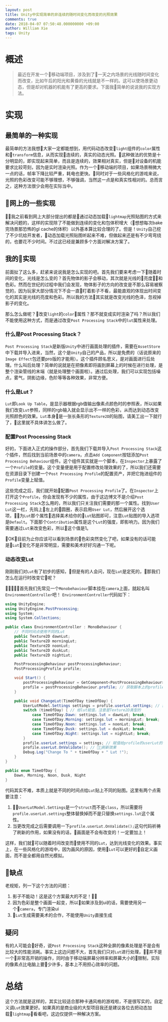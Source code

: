 ```yaml
---
layout: post
title: Unity中实现简单的非连续的随时间变化而改变的光照效果
comments: true
date: 2018-04-07 07:50:48.000000000 +09:00
author: William Xie
tags: Unity
---
```

# 概述
>最近在开发一个移动端项目，涉及到了一天之内场景的光线随时间变化而改变，比如午后的阳光和黄昏的光线就是不一样的。这可以使场景更动态，但是却对机器的机能有了更高的要求。下面我简单的说说我的实现方法。

# 实现

## 最简单的一种实现
最简单的方法我想大家一定都能想到，用代码动态改变`light`组件的`color`属性和`transform`信息，从而实现连续的，真实的动态光照。这种做法的优势是十分明显的，即实现起来简单，而且是连续的，效果相对真实，但是对设备的机能要求比较苛刻，因为是实时渲染光照。作为一个移动端的项目，如果场景稍微大一点的话，帧率下降比较严重，耗电也更快。同时对于一些风格化的游戏来说，光照的色彩改变可能不够理想，不够强调，当然这一点是和真实性相对的。总而言之，这种方法很少会用在实际当中。

## 网上的一些实现
我之前看到网上大部分提出的都是通过动态加载`lightmap`光照贴图的方式来解决问题的，这样的实现除了不能做到连续的变化和包体积增大（想想每次bake完场景那恐怖的gl cache的体积）以外基本算比较合理的了。但是！`Unity`自己挖了不少坑给开发者，动态加载光照贴图听起来不难，但做起来还是有不少弯弯绕的，也要花不少时间。不过这已经是兼顾多个方面对解决方案了。

## 我的实现
前面扯了这么多，赶紧来说说我是怎么实现的吧。首先我们要来考虑一下随着时间的变化，光线是怎么变的？首先物体的影子会移动，其次就是光线的亮度和色彩。然而在世纪的过程中我们会发现，物体影子的方向的改变是不那么容易被察觉的，因为玩家大部分情况下不会一直盯着影子不看，最能直观的体现出时间变化的其实是光线的亮度和色彩。所以我的方法其实就是改变光线的色泽，忽视掉影子的变化。

那么怎么做呢？改变`light`的`color`属性？那不就变成实时渲染了吗？所以我们不能使用这种方式，而是通过改变`Post Processing Stack`中的`lut`属性来处理。

### 什么是Post Processing Stack？
`Post Processing Stack`是新版`Unity`中进行画面处理的插件，需要在`AssetStore`中下载并导入进来，当然，这个是`Unity`自己的产品，所以是免费的（话说原来的`Image Effect`包还要pro版的才能用）。这个插件顾名思义，是对画面进行后处理。什么叫后处理？简单的说就是在把像素即将画到屏幕上的时候在进行处理，是整个渲染管线的末端（就是处理整个画面啦）。通过后处理，我们可以实现包括噪点，雾气，阴影边缘，色阶等等各种效果，非常方便。

### 什么是Lut？
`Lut`即`Look Up Table`，是显示器根据rgb值输出像素点颜色时的参照表，所以如果我们改变`Lut`参照，同样的rgb输入就会显示出不一样的色彩，从而达到动态改变光照颜色的效果。`Lut`本身是一张长条形的`Texture2D`的贴图，请美工出一下就行了，这里就不具体讲怎么做了。

### 配置Post Processing Stack
好的，下面进入正式的操作部分，首先我们下载并导入`Post Processing Stack`这个插件，然后找到当前场景中的`camera`，点击`Add Component`按钮添加`Post Processing Behaviour`组件。这个组件其实就是一个脚本，在`Inspector`上暴露了一个`Profile`的变量。这个变量便是用于配置修改处理效果的了，所以我们还需要在资源目录下创建一个`Post Processing Profile`的配置资产，并把它拖进组件的`Profile`变量上赋值。

这些完成之后，我们就开始配置`Post Processing Profile`了。在`Inspector`上打开这个`Profile`，你会发现有不少的属性，由于这边博文不是介绍`Post Processing Stack`怎么用的，所以我们只关注我们需要的那一个属性。找到`User Lut`这一栏，先钩上左上的圆圈，表示启用`User Lut`，然后展开这个选项，为`Lut`那个属性选择美术给你的`Lut`贴图即可，注意`Lut`贴图的导入选项是`Default`。下面那个`Contribution`属性是这个`Lut`的强度，即影响力。因为我们需要通过`Lut`来改变色彩，所以这个值是1。

OK，目前为止你应该可以看到场景的色彩突然变化了吧，如果没有的话可能是`Lut`变化不是非常明显，需要和美术好好沟通一下呢。

### 动态改变Lut
刚刚我们对`Lut`有了初步的感知，但是有的人会问，现在`Lut`是定死的，那我们怎么在运行时改变它呢？

首先我们先常见一个`Monobehaviour`脚本挂在`camera`上面，就起名叫`EnvironmentController`吧！ `EnvironmentController`代码如下：

```csharp
using UnityEngine;
using UnityEngine.PostProcessing;
using System;
using System.Collections;

public class EnvironmentController : MonoBehaviour {
    // 不同时间点使用不同的Lut
	public Texture2D dawnLut;
	public Texture2D morningLut;
	public Texture2D noonLut;
	public Texture2D duskLut;
	public Texture2D nightLut;

	PostProcessingBehaviour postProcessingBehaviour;
	PostProcessingProfile profile;

	void Start() {
		postProcessingBehaviour = GetComponent<PostProcessingBehaviour>(); // 获取camera上挂载的Post Processing Behaviour脚本
		profile = postProcessingBehaviour.profile; // 获取脚本上的profile字段
	}

	public void ChangeLut(TimeOfDay timeOfDay) {
		UserLutModel.Settings settings = profile.userLut.settings; // 创建新的profile属性设定
		switch (timeOfDay) { // 给lut赋值，注意是Texture2D类型的
			case TimeOfDay.Dawn: settings.lut = dawnLut; break;
			case TimeOfDay.Morning: settings.lut = morningLut; break;
			case TimeOfDay.Noon: settings.lut = noonLut; break;
			case TimeOfDay.Dusk: settings.lut = duskLut; break;
			case TimeOfDay.Night: settings.lut = nightLut; break;
		}
		profile.userLut.settings = settings; // 赋值给profile的userLut的settings属性
		profile.userLut.OnValidate(); // 刷新效果
		Debug.Log("Change To " + timeOfDay + " Lut !");
	}
}

public enum TimeOfDay {
	Dawn, Morning, Noon, Dusk, Night
}
```

代码其实不难，本质上就是不同的时间点给`Lut`贴上不同的贴图。这里有两个点需要注意：
1. `UserLutModel.Settings`是一个`struct`而不是`class`，所以需要将`profile.userLut.settings`整体替换掉而不是只替换`settings.lut`这个属性。
2. 当更改完成之后需要调用一下`profile.userLut.OnValidate();`这句代码祈祷了刷新的作用，如果没有的话，画面是不会有改变的！一定要加上！

这样，我们就可以随着时间改变而使用不同的`Lut`，达到光线变化的效果。事实上，在一些风格化的游戏中，因为画风的原因，使用`Lut`可以更好的自定义画面，而不是全都用自然光模拟。

## 缺点
老规矩，列一下这个方法的问题：
1. 影子不能动！这是这个方案最大的不足！
2. 因为色彩是整个画面一起变，所以如果涉及到ui的话，需要使用另一个`camera`，专门渲染ui
3. `Lut`生成需要美术的合作，不能使用`Unity`直接生成

## 疑问
有的人可能会好奇，说`Post Processing Stack`这种全屏的像素处理是不是会有比较大的性能消耗。事实上这边问题不大，首先我们只对`Lut`进行处理，并不是一个非常高开销的操作，同时由于移动端屏幕分辨率和屏幕大小的限制，实际的像素点比电脑上要少许多，基本上不用担心效率的问题。

# 总结
这个方法就是这样的，其实比较适合那种卡通风格的游戏啦，不是很写实的，自定义调`Lut`效果更好。如果真的是商业级的大型项目我还是建议各位去把动态加载`lightmap`看看吧，这边仅提供一种解决方案。
